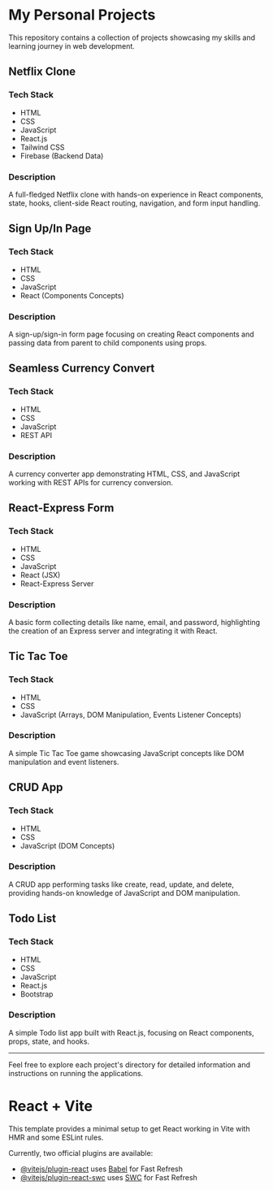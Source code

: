 # My Personal Projects

This repository contains a collection of projects showcasing my skills and learning journey in web development.

## Netflix Clone

### Tech Stack
- HTML
- CSS
- JavaScript
- React.js
- Tailwind CSS
- Firebase (Backend Data)

### Description
A full-fledged Netflix clone with hands-on experience in React components, state, hooks, client-side React routing, navigation, and form input handling.

## Sign Up/In Page

### Tech Stack
- HTML
- CSS
- JavaScript
- React (Components Concepts)

### Description
A sign-up/sign-in form page focusing on creating React components and passing data from parent to child components using props.

## Seamless Currency Convert

### Tech Stack
- HTML
- CSS
- JavaScript
- REST API

### Description
A currency converter app demonstrating HTML, CSS, and JavaScript working with REST APIs for currency conversion.

## React-Express Form

### Tech Stack
- HTML
- CSS
- JavaScript
- React (JSX)
- React-Express Server

### Description
A basic form collecting details like name, email, and password, highlighting the creation of an Express server and integrating it with React.

## Tic Tac Toe

### Tech Stack
- HTML
- CSS
- JavaScript (Arrays, DOM Manipulation, Events Listener Concepts)

### Description
A simple Tic Tac Toe game showcasing JavaScript concepts like DOM manipulation and event listeners.

## CRUD App

### Tech Stack
- HTML
- CSS
- JavaScript (DOM Concepts)

### Description
A CRUD app performing tasks like create, read, update, and delete, providing hands-on knowledge of JavaScript and DOM manipulation.

## Todo List

### Tech Stack
- HTML
- CSS
- JavaScript
- React.js
- Bootstrap

### Description
A simple Todo list app built with React.js, focusing on React components, props, state, and hooks.

---

Feel free to explore each project's directory for detailed information and instructions on running the applications.



# React + Vite

This template provides a minimal setup to get React working in Vite with HMR and some ESLint rules.

Currently, two official plugins are available:

- [@vitejs/plugin-react](https://github.com/vitejs/vite-plugin-react/blob/main/packages/plugin-react/README.md) uses [Babel](https://babeljs.io/) for Fast Refresh
- [@vitejs/plugin-react-swc](https://github.com/vitejs/vite-plugin-react-swc) uses [SWC](https://swc.rs/) for Fast Refresh
